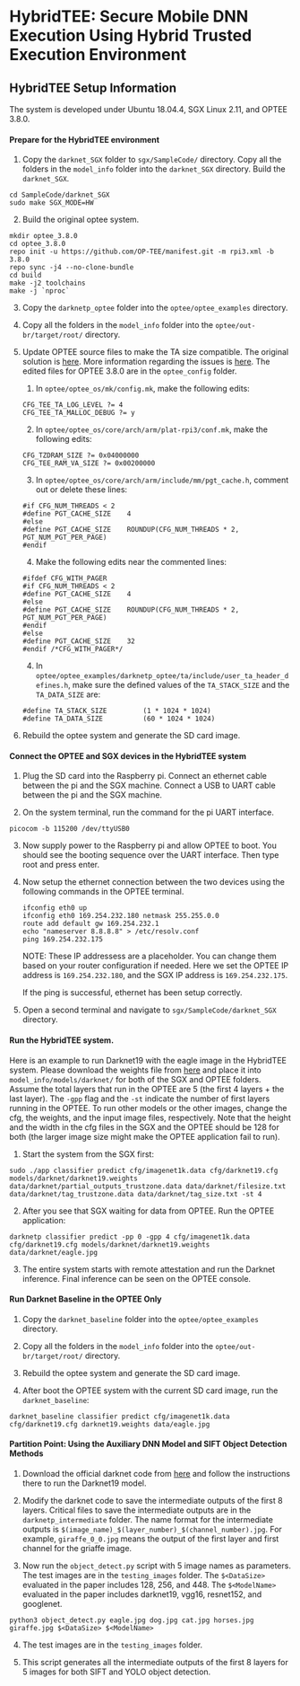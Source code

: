 # HybridTEE: Secure Mobile DNN Execution Using Hybrid Trusted Execution Environment

## HybridTEE Setup Information
The system is developed under Ubuntu 18.04.4, SGX Linux 2.11, and OPTEE 3.8.0. 

#### Prepare for the HybridTEE environment
  1. Copy the `darknet_SGX` folder to `sgx/SampleCode/` directory. Copy all the folders in the `model_info` folder into the `darknet_SGX` directory. Build the `darknet_SGX`.
  
   ```
   cd SampleCode/darknet_SGX
   sudo make SGX_MODE=HW
   ```
  
  2. Build the original optee system.
   
   ```
   mkdir optee_3.8.0
   cd optee_3.8.0
   repo init -u https://github.com/OP-TEE/manifest.git -m rpi3.xml -b 3.8.0
   repo sync -j4 --no-clone-bundle
   cd build
   make -j2 toolchains
   make -j `nproc`
   ```

  3. Copy the `darknetp_optee` folder into the `optee/optee_examples` directory.
   
  4. Copy all the folders in the `model_info` folder into the `optee/out-br/target/root/` directory. 

  5. Update OPTEE source files to make the TA size compatible. The original solution is [here](https://github.com/mofanv/darknetz/issues/2#issuecomment-529763445). More information regarding the issues is [here](https://github.com/mofanv/darknetz/issues/12). The edited files for OPTEE 3.8.0 are in the `optee_config` folder.
      1. In ``optee/optee_os/mk/config.mk``, make the following edits:
      
      ```
      CFG_TEE_TA_LOG_LEVEL ?= 4
      CFG_TEE_TA_MALLOC_DEBUG ?= y
      ```
      2. In ``optee/optee_os/core/arch/arm/plat-rpi3/conf.mk``, make the following edits:

      ```
      CFG_TZDRAM_SIZE ?= 0x04000000
      CFG_TEE_RAM_VA_SIZE ?= 0x00200000
      ```

      3. In ``optee/optee_os/core/arch/arm/include/mm/pgt_cache.h``, comment out or delete these lines:

      ```
      #if CFG_NUM_THREADS < 2
      #define PGT_CACHE_SIZE	4
      #else
      #define PGT_CACHE_SIZE	ROUNDUP(CFG_NUM_THREADS * 2, PGT_NUM_PGT_PER_PAGE)
      #endif
      ```
      
      4. Make the following edits near the commented lines:
      
      ```
      #ifdef CFG_WITH_PAGER
      #if CFG_NUM_THREADS < 2
      #define PGT_CACHE_SIZE	4
      #else
      #define PGT_CACHE_SIZE	ROUNDUP(CFG_NUM_THREADS * 2, PGT_NUM_PGT_PER_PAGE)
      #endif
      #else
      #define PGT_CACHE_SIZE	32
      #endif /*CFG_WITH_PAGER*/
      ```

      4. In ``optee/optee_examples/darknetp_optee/ta/include/user_ta_header_defines.h``, make sure the defined values of the `TA_STACK_SIZE` and the `TA_DATA_SIZE` are:

      ```
      #define TA_STACK_SIZE			(1 * 1024 * 1024)
      #define TA_DATA_SIZE			(60 * 1024 * 1024)
      ```
      
  6. Rebuild the optee system and generate the SD card image.
  
#### Connect the OPTEE and SGX devices in the HybridTEE system
  1. Plug the SD card into the Raspberry pi. Connect an ethernet cable between the pi and the SGX machine. Connect a USB to UART cable between the pi and the SGX machine.

  2. On the system terminal, run the command for the pi UART interface.
   
   ```
   picocom -b 115200 /dev/ttyUSB0
   ```

  3. Now supply power to the Raspberry pi and allow OPTEE to boot. You should see the booting sequence over the UART interface. Then type root and press enter.

  4. Now setup the ethernet connection between the two devices using the following commands in the OPTEE terminal.
      
      ```
      ifconfig eth0 up
      ifconfig eth0 169.254.232.180 netmask 255.255.0.0
      route add default gw 169.254.232.1
      echo "nameserver 8.8.8.8" > /etc/resolv.conf
      ping 169.254.232.175
      ```
      
      NOTE: These IP addressess are a placeholder. You can change them based on your router configuration if needed. Here we set the OPTEE IP address is `169.254.232.180`, and the SGX IP address is `169.254.232.175`.

      If the ping is successful, ethernet has been setup correctly.

   5. Open a second terminal and navigate to `sgx/SampleCode/darknet_SGX` directory.
  
#### Run the HybridTEE system. 
Here is an example to run Darknet19 with the eagle image in the HybridTEE system. Please download the weights file from [here](https://pjreddie.com/darknet/imagenet/) and place it into `model_info/models/darknet/` for both of the SGX and OPTEE folders. 
Assume the total layers that run in the OPTEE are 5 (the first 4 layers + the last layer). The ``-gpp`` flag and the ``-st`` indicate the number of first layers running in the OPTEE. To run other models or the other images, change the cfg, the weights, and the input image files, respectively. Note that the height and the width in the cfg files in the SGX and the OPTEE should be 128 for both (the larger image size might make the OPTEE application fail to run). 
  1. Start the system from the SGX first:
         
   ```
   sudo ./app classifier predict cfg/imagenet1k.data cfg/darknet19.cfg models/darknet/darknet19.weights data/darknet/partial_outputs_trustzone.data data/darknet/filesize.txt data/darknet/tag_trustzone.data data/darknet/tag_size.txt -st 4
   ```
  2. After you see that SGX waiting for data from OPTEE. Run the OPTEE application:
         
   ```
   darknetp classifier predict -pp 0 -gpp 4 cfg/imagenet1k.data cfg/darknet19.cfg models/darknet/darknet19.weights data/darknet/eagle.jpg
   ```   

  3. The entire system starts with remote attestation and run the Darknet inference. Final inference can be seen on the OPTEE console.
   
#### Run Darknet Baseline in the OPTEE Only
  1. Copy the `darknet_baseline` folder into the `optee/optee_examples` directory.
   
  2. Copy all the folders in the `model_info` folder into the `optee/out-br/target/root/` directory. 
  
  3. Rebuild the optee system and generate the SD card image.
  
  4. After boot the OPTEE system with the current SD card image, run the `darknet_baseline`:
  
   ```
   darknet_baseline classifier predict cfg/imagenet1k.data cfg/darknet19.cfg darknet19.weights data/eagle.jpg
   ```

#### Partition Point: Using the Auxiliary DNN Model and SIFT Object Detection Methods
1. Download the official darknet code from [here](https://pjreddie.com/darknet/imagenet/) and follow the instructions there to run the Darknet19 model.

2. Modify the darknet code to save the intermediate outputs of the first 8 layers. Critical files to save the intermediate outputs are in the `darknetp_intermediate` folder. The name format for the intermediate outputs is ``$(image_name)_$(layer_number)_$(channel_number).jpg``. For example, ``giraffe_0_0.jpg`` means the output of the first layer and first channel for the griaffe image. 

3. Now run the `object_detect.py` script with 5 image names as parameters. The test images are in the `testing_images` folder. The `$<DataSize>` evaluated in the paper includes 128, 256, and 448. The `$<ModelName>` evaluated in the paper includes darknet19, vgg16, resnet152, and googlenet. 

  ```
  python3 object_detect.py eagle.jpg dog.jpg cat.jpg horses.jpg giraffe.jpg $<DataSize> $<ModelName>
  ```

4. The test images are in the `testing_images` folder. 

5. This script generates all the intermediate outputs of the first 8 layers for 5 images for both SIFT and YOLO object detection.
